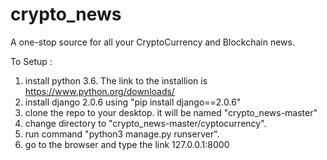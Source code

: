 # crypto_news
A one-stop source for all your CryptoCurrency and Blockchain news.

To Setup :
1. install python 3.6. The link to the installion is https://www.python.org/downloads/
2. install django 2.0.6 using "pip install django==2.0.6"
3. clone the repo to your desktop. it will be named "crypto_news-master"
4. change directory to "crypto_news-master/cyptocurrency".
5. run command "python3 manage.py runserver".
6. go to the browser and type the link 127.0.0.1:8000
